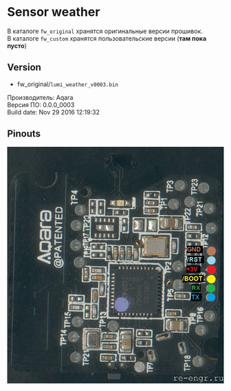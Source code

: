 # Sensor weather
В каталоге `fw_original` хранятся оригинальные версии прошивок.   
В каталоге `fw_custom` хранятся пользовательские версии (**там пока пусто**)
## Version
 * fw_original/`lumi_weather_v0003.bin` 
 
 Производитель: Aqara  
 Версия ПО: 0.0.0_0003  
 Build date: Nov 29 2016 12:19:32
 
## Pinouts
![Pins_0](picture/aq_weather_top.jpg)
